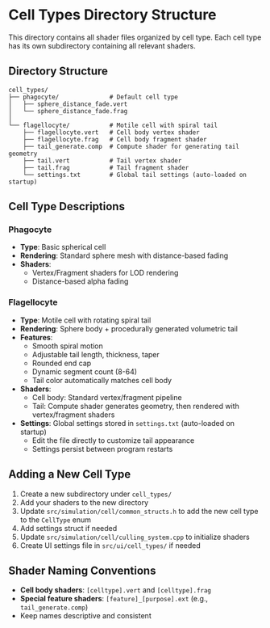 # Cell Types Directory Structure

This directory contains all shader files organized by cell type. Each cell type has its own subdirectory containing all relevant shaders.

## Directory Structure

```
cell_types/
├── phagocyte/              # Default cell type
│   ├── sphere_distance_fade.vert
│   └── sphere_distance_fade.frag
│
└── flagellocyte/           # Motile cell with spiral tail
    ├── flagellocyte.vert   # Cell body vertex shader
    ├── flagellocyte.frag   # Cell body fragment shader
    ├── tail_generate.comp  # Compute shader for generating tail geometry
    ├── tail.vert           # Tail vertex shader
    ├── tail.frag           # Tail fragment shader
    └── settings.txt        # Global tail settings (auto-loaded on startup)
```

## Cell Type Descriptions

### Phagocyte
- **Type**: Basic spherical cell
- **Rendering**: Standard sphere mesh with distance-based fading
- **Shaders**: 
  - Vertex/Fragment shaders for LOD rendering
  - Distance-based alpha fading

### Flagellocyte
- **Type**: Motile cell with rotating spiral tail
- **Rendering**: Sphere body + procedurally generated volumetric tail
- **Features**:
  - Smooth spiral motion
  - Adjustable tail length, thickness, taper
  - Rounded end cap
  - Dynamic segment count (8-64)
  - Tail color automatically matches cell body
- **Shaders**:
  - Cell body: Standard vertex/fragment pipeline
  - Tail: Compute shader generates geometry, then rendered with vertex/fragment shaders
- **Settings**: Global settings stored in `settings.txt` (auto-loaded on startup)
  - Edit the file directly to customize tail appearance
  - Settings persist between program restarts

## Adding a New Cell Type

1. Create a new subdirectory under `cell_types/`
2. Add your shaders to the new directory
3. Update `src/simulation/cell/common_structs.h` to add the new cell type to the `CellType` enum
4. Add settings struct if needed
5. Update `src/simulation/cell/culling_system.cpp` to initialize shaders
6. Create UI settings file in `src/ui/cell_types/` if needed

## Shader Naming Conventions

- **Cell body shaders**: `[celltype].vert` and `[celltype].frag`
- **Special feature shaders**: `[feature]_[purpose].ext` (e.g., `tail_generate.comp`)
- Keep names descriptive and consistent
